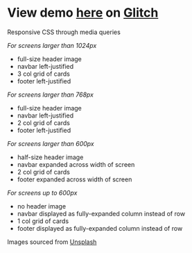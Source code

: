 # View demo [here](https://brazen-aware-jade.glitch.me/) on [Glitch](https://glitch.com/)

Responsive CSS through media queries

*For screens larger than 1024px*
- full-size header image
- navbar left-justified
- 3 col grid of cards
- footer left-justified

*For screens larger than 768px*
- full-size header image
- navbar left-justified
- 2 col grid of cards
- footer left-justified

*For screens larger than 600px*
- half-size header image
- navbar expanded across width of screen
- 2 col grid of cards
- footer expanded across width of screen

*For screens up to 600px*
- no header image
- navbar displayed as fully-expanded column instead of row
- 1 col grid of cards
- footer displayed as fully-expanded column instead of row


Images sourced from [Unsplash](https://unsplash.com/)

